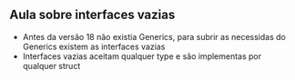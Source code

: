 ## Aula sobre interfaces vazias

- Antes da versão 18 não existia Generics, para subrir as necessidas do Generics existem as interfaces vazias
- Interfaces vazias aceitam qualquer type e são implementas por qualquer struct